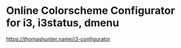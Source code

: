 # Online Colorscheme Configurator for i3, i3status, dmenu

https://thomashunter.name/i3-configurator
